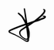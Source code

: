 <svg width="76" height="68" viewBox="0 0 76 68" fill="none" xmlns="http://www.w3.org/2000/svg">
<path d="M33.0631 0.406344L33.0909 0.453964L33.1355 0.472814L33.2258 0.690084L33.4639 1.10677L34.4491 6.80836V6.81134L35.4441 12.3076L35.4471 12.3453L35.4511 12.3532L36.6307 20.0321L36.6317 20.037L37.9968 28.8032L37.9998 28.836L38.0018 28.8409L38.1486 29.9094L41.9335 28.6544L41.9364 28.6534L50.6094 25.696L50.657 25.688L50.6759 25.6751L57.8309 23.5074L63.2815 21.4389L63.2884 21.4379L63.2914 21.4359L67.4265 19.8604L67.4582 19.8545L67.4721 19.8436L70.119 18.8991L71.5397 18.1362L72.255 17.6689L71.7491 17.4625L69.4454 17.0141L68.7122 16.1182L68.9692 15.4833L69.5952 15.2055L72.0536 15.1261L72.0943 15.1251L72.3562 15.1539L74.2779 15.5885L75.027 16.0597L75.0607 16.1559L75.1172 16.1877L75.6262 16.9972L75.8583 17.7969L75.648 18.5608L75.141 19.412L74.9009 19.5469L74.7551 19.8475L73.4197 20.8882L73.2809 20.9359L73.2362 21.0123L71.6826 21.928L71.505 21.9766L71.384 22.0679L68.6319 23.053H68.6299L64.5176 24.6205L64.4988 24.6235L64.4908 24.6295L58.9658 26.6781L58.8855 26.693L58.8527 26.7158L51.661 28.8737L43.0228 31.8182L43.002 31.8212L42.994 31.8271L38.6079 33.2697L39.1615 37.3135L39.1625 37.3353L39.1645 37.3383L40.104 44.7284V44.7304L40.8243 49.8348L40.8283 49.8982L40.8322 49.9072L41.24 53.8299L41.6299 56.6515L41.6418 56.8201L41.6458 56.83L41.7271 58.9006L41.7291 58.972V59.0067L41.6854 61.1794L41.6845 61.2002L41.613 63.3729L41.612 63.4017L41.5079 65.375L41.4682 65.4593L41.3372 65.9931L40.738 67.132L40.616 67.2054L40.5296 67.4247L39.6139 67.8652L38.4254 67.9545L38.3242 67.9584L38.2558 67.9574L36.1852 67.8463L36.1227 67.8176L35.718 67.7203L33.5095 66.5953L33.4867 66.5566L33.4024 66.5308L30.4043 64.4811L26.8803 62.2122L22.9526 59.855L18.632 57.4174L14.0158 55.0959L9.67633 53.1642L5.82301 51.5273L5.81904 51.5223L5.80516 51.5193L2.9866 50.2346L2.9747 50.2147L2.92112 50.2008L1.16411 49.2425L1.1155 49.1601L0.961723 49.1046L0.518256 48.3496L0.301976 47.1958L0.276184 46.9259L0.336699 46.5152L0.701794 45.3108L1.21868 44.5796L1.37047 44.529L1.41511 44.4556L5.04719 42.5577L5.10771 42.5428L5.1464 42.5101L11.8232 39.5873L11.856 39.5794L11.8738 39.5655L21.3137 35.7469L21.3643 35.737L21.3891 35.7192L31.7327 32.0355L31.7654 32.0305L31.7793 32.0206L35.091 30.9223L34.8915 29.2467L33.6951 20.4735L33.6931 20.4567L33.6921 20.4547L32.702 12.7481L32.701 12.7461L31.9242 7.21909L31.9232 7.21017V7.20818L31.1325 1.47484L31.1216 1.30717L31.4668 0.472814L32.3012 0.127563L33.0631 0.406344ZM32.831 35.1685H32.829L22.4833 38.7778L13.0237 42.4416L6.35279 45.2116L3.25149 46.7771L3.10168 47.1898L3.09573 47.4775L4.0918 48.2335L6.69408 49.6532L10.4958 51.3537L10.4978 51.3556L10.5027 51.3566L14.8372 53.3666L14.8442 53.3765L14.87 53.3825L19.5011 55.7834L19.507 55.7933L19.5299 55.7993L23.8713 58.2835L23.8733 58.2874L23.8832 58.2904L27.8367 60.6625L27.8397 60.6685L27.8516 60.6715L31.4113 62.9285L34.4253 64.7599L36.4283 65.4881L38.1258 65.3978L38.4125 65.3234L38.4839 65.0972L38.3946 63.4057L38.3937 63.371L38.3927 63.37L38.3212 61.2022V61.1784L38.2776 59.0375L38.1685 57.0662L37.7845 54.2823L37.7786 54.2109L37.7746 54.202L37.3966 50.2742L36.7418 45.1749L36.7398 45.1451L36.7378 45.1411L35.9025 37.7371V37.7341L35.4928 34.2935L32.831 35.1685Z" fill="black"/>
<path d="M73.1281 2.19808L74.1856 3.20605L74.2561 3.36975L74.6013 4.06521L74.764 5.82123L74.771 5.96707L74.6668 6.51967L73.8463 8.63185L73.7551 8.74594L73.7124 8.89376L72.3364 11.0784L72.2391 11.1309L72.1826 11.2817L69.8154 13.9525L69.7837 13.9674L69.7688 14.0021L66.4205 17.4675L66.35 17.4973L66.3203 17.5617L60.8915 22.3L60.833 22.3218L60.8111 22.3665L53.5004 27.9818L53.4259 28.0076L53.4011 28.0522L45.1975 33.4582L45.1856 33.4621L45.1816 33.4681L39.8748 36.9097L41.0713 40.1171L41.0961 40.253L41.1299 40.3046L42.2291 44.6342L42.2311 44.6481L42.2331 44.652L42.9216 47.4041L42.9583 47.6948L42.9722 47.7246L43.1418 50.3864L43.1458 50.4995V50.5302L43.0942 53.3944L43.0932 53.4242L42.9871 56.2864L42.9821 56.2973L42.9652 56.4907L42.4841 59.2488L42.4107 59.3758L42.3362 59.6734L41.2529 61.7042L41.0495 61.8263L40.9116 62.113L39.6635 63.115L39.3768 63.2162L39.1248 63.366L37.4412 63.6974L37.2071 63.7212L37.1654 63.7202L35.1911 63.6497L35.1644 63.6378L34.833 63.5763L32.7903 62.7836L32.7456 62.7172L32.5621 62.6567L30.6513 61.235L28.4012 59.7677L28.3853 59.7369L28.3357 59.72L26.3039 58.1089L26.293 58.086L26.2642 58.0751L24.536 56.5493L24.4705 56.4025L24.3544 56.34L23.1213 54.5026L23.0796 54.3677L23.026 54.3339L22.1867 52.4886L22.1282 52.2227L22.0865 52.1444L21.8454 50.3794L21.8355 50.2485L21.8335 50.2435L21.774 48.3714L21.773 48.3278L21.8702 47.8327L22.6054 46.0231L22.781 45.8068L22.8435 45.6402L24.9676 43.2254L25.1461 43.145L25.2225 42.9982L29.5253 39.9862L29.555 39.9772L29.564 39.9604L35.7527 35.8749L35.7576 35.8739L35.7586 35.8709L35.8707 35.7965L35.8449 35.7241L32.7714 28.9034L29.3239 22.4637L26.166 17.5221L19.5537 11.5824L19.5378 11.5466L19.4991 11.5308L19.0765 10.5089L19.4991 9.48803L20.52 9.06539L21.4674 9.41957L28.3298 15.39L28.425 15.5994L28.5937 15.6896L32.0005 20.7831L32.0283 20.8734L32.072 20.8992L35.6733 27.3796L35.6912 27.448L35.7318 27.4946L38.7131 33.9225L43.4355 30.8092L51.5707 25.3884L58.7863 19.8148L64.1307 15.1509L67.4255 11.7768L69.6904 9.23604L70.9564 7.26374L71.756 5.5613L71.8572 4.46106L71.5744 3.91441L70.2539 3.46102L69.7906 2.80723L70.3998 2.1197L72.2193 1.89946L72.3592 1.89053L73.1281 2.19808ZM31.2138 42.4823L26.9815 45.2929L25.0221 47.3446L24.3911 48.6482L24.3435 50.1691L24.4755 51.7049L25.1144 53.3527L26.1283 55.0592L27.6413 56.5761L29.4836 58.2537L31.695 59.6962L33.579 60.9344L35.3658 61.4354L37.0285 61.3768L38.228 61.0475L38.9284 60.3153L39.6417 58.6208L39.9145 56.1693L39.8133 53.4271L39.8123 53.3934L39.7617 50.5858L39.5534 48.1164L38.8986 45.4983L38.8966 45.4834L38.8937 45.4804L37.844 41.2174L36.962 38.7947L31.2138 42.4823Z" fill="black"/>
</svg>
